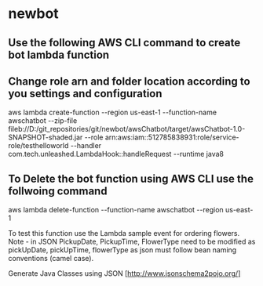 # newbot

Use the following AWS CLI command to create bot lambda function 
-----------------------------------------------------------------
Change role arn and folder location according to you settings and configuration
----------------------------------------------------------------------------------

aws lambda create-function --region us-east-1 --function-name awschatbot --zip-file fileb://D:/git_repositories/git/newbot/awsChatbot/target/awsChatbot-1.0-SNAPSHOT-shaded.jar --role arn:aws:iam::512785838931:role/service-role/testhelloworld --handler com.tech.unleashed.LambdaHook::handleRequest --runtime java8 


To Delete the bot function using AWS CLI use the follwoing command
--------------------------------------------------------------------------
aws lambda delete-function  --function-name awschatbot  --region us-east-1


To test this function use the Lambda sample event for ordering flowers. Note - in JSON PickupDate, PickupTime, FlowerType need to be modified as pickUpDate, pickUpTime, flowerType as json must follow bean naming conventions (camel case).


Generate Java Classes using JSON [http://www.jsonschema2pojo.org/]
